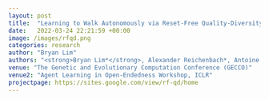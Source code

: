 ```yaml
---
layout: post
title:  "Learning to Walk Autonomously via Reset-Free Quality-Diversity"
date:   2022-03-24 22:21:59 +00:00
image: /images/rfqd.png
categories: research
author: "Bryan Lim"
authors: "<strong>Bryan Lim*</strong>, Alexander Reichenbach*, Antoine Cully"
venue: "The Genetic and Evolutionary Computation Conference (GECCO)"
venue2: "Agent Learning in Open-Endedness Workshop, ICLR"
projectpage: https://sites.google.com/view/rf-qd/home
---
```

 

